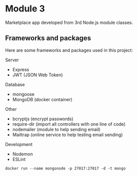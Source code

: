 # Module 3

Marketplace app developed from 3rd Node.js module classes.

## Frameworks and packages

Here are some frameworks and packages used in this project:

Server

-   Express
-   JWT (JSON Web Token)

Database

-   mongoose
-   MongoDB (docker container)

Other

-   bcryptjs (encrypt passwords)
-   require-dir (import all controllers with one line of code)
-   nodemailer (module to help sending email)
-   Mailtrap (online service to help testing email sending)

Development

-   Nodemon
-   ESLint

`docker run --name mongonode -p 27017:27017 -d -t mongo`
